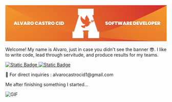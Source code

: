 <img src="images/alvaro-castro-cid-banner.jpeg" style="max-width: 100%;">
<p align="center"> 
    <p>Welcome! My name is Alvaro, just in case you didn't see the banner 😎. I like to write code, lead through servitude, and produce results for my teams.</p>
    <a href="https://www.linkedin.com/in/alvaro-castro-cid-1160081a5/">
        <img alt="Static Badge" src="https://img.shields.io/badge/connect_with_me-blue?style=for-the-badge&logo=linkedIn&link=https%3A%2F%2Fwww.linkedin.com%2Fin%2Falvaro-castro-cid-1160081a5%2F">
    </a>
    <a href="">
        <img alt="Static Badge" src="https://img.shields.io/badge/checkout_my_work-orange?style=for-the-badge&link=https%3A%2F%2Fwww.castroportfolio.com%2Fhome.html">
    </a>
    <p> 🤝 For direct inquiries : alvarocastrocid1@gmail.com </p>
</p>

Me after finishing something I started...

![GIF](images/giphy.gif)
